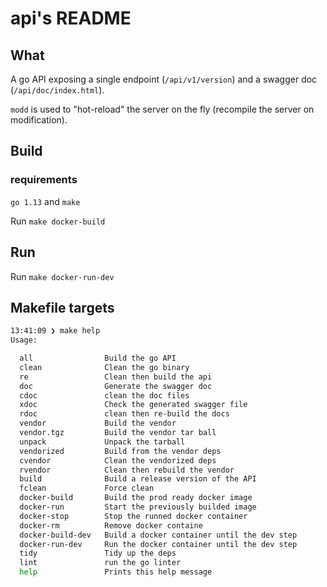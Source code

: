 # api's README

## What

A go API exposing a single endpoint (`/api/v1/version`) and a swagger doc (`/api/doc/index.html`).

`modd` is used to "hot-reload" the server on the fly (recompile the server on modification).

## Build

### requirements

`go 1.13` and `make`

Run `make docker-build`

## Run

Run `make docker-run-dev`

## Makefile targets

```bash
13:41:09 ❯ make help
Usage: 

  all                Build the go API
  clean              Clean the go binary
  re                 Clean then build the api
  doc                Generate the swagger doc
  cdoc               clean the doc files
  xdoc               Check the generated swagger file
  rdoc               clean then re-build the docs
  vendor             Build the vendor
  vendor.tgz         Build the vendor tar ball
  unpack             Unpack the tarball
  vendorized         Build from the vendor deps
  cvendor            Clean the vendorized deps
  rvendor            Clean then rebuild the vendor
  build              Build a release version of the API
  fclean             Force clean
  docker-build       Build the prod ready docker image
  docker-run         Start the previously builded image
  docker-stop        Stop the runned docker container
  docker-rm          Remove docker containe
  docker-build-dev   Build a docker container until the dev step
  docker-run-dev     Run the docker container until the dev step
  tidy               Tidy up the deps
  lint               run the go linter
  help               Prints this help message
```
